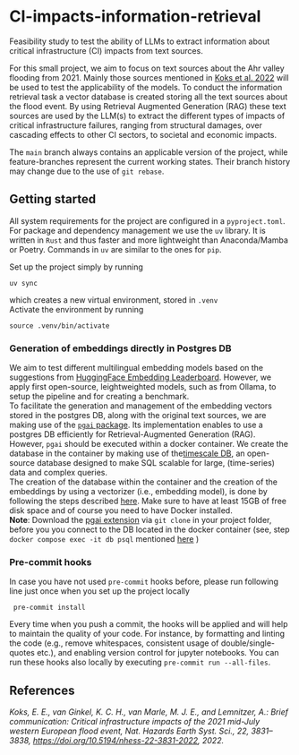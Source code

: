 # CI-impacts-information-retrieval
Feasibility study to test the ability of LLMs to extract information about critical infrastructure (CI) impacts from text sources.

For this small project, we aim to focus on text sources about the Ahr valley flooding from 2021. Mainly those sources mentioned in [Koks et al. 2022](https://doi.org/10.5194/nhess-22-3831-2022) will be used to test the applicability of the models.
To conduct the information retrieval task a vector database is created storing all the text sources about the flood event. By using Retrieval Augmented Generation (RAG) these text sources are used by the LLM(s) to extract the different types of impacts of critical infrastructure failures, ranging from structural damages, over cascading effects to other CI sectors, to societal and economic impacts.

The `main` branch always contains an applicable version of the project, while feature-branches represent the current working states. Their branch history may change due to the use of `git rebase`.


## Getting started

All system requirements for the project are configured in a `pyproject.toml`.\
For package and dependency management we use the `uv` library. It is written in `Rust` and thus faster and more lightweight than Anaconda/Mamba or Poetry. Commands in `uv` are similar to the ones for `pip`.

Set up the project simply by running
````
uv sync
````
which creates a new virtual environment, stored in `.venv`\
Activate the environment by running
````
source .venv/bin/activate
````

### Generation of embeddings directly in Postgres DB

We aim to test different multilingual embedding models based on the suggestions from [HuggingFace Embedding Leaderboard](https://huggingface.co/spaces/mteb/leaderboard). However, we apply first open-source, leightweighted models, such as from Ollama, to setup the pipeline and for creating a benchmark.\
To facilitate the generation and management of the embedding vectors stored in the postgres DB, along with the original text sources, we are making use of the [`pgai` package](https://github.com/timescale/pgai/tree/main/docs). Its implementation enables to use a postgres DB efficiently for Retrieval-Augmented Generation (RAG). However, `pgai` should be executed within a docker container. We create the database in the container by making use of the[timescale DB](https://hub.docker.com/r/timescale/timescaledb), an open-source database designed to make SQL scalable for large, (time-series) data and complex queries. \
The creation of the database within the container and the creation of the embeddings by using a vectorizer (i.e., embedding model), is done by following the steps described [here](https://github.com/timescale/pgai/blob/main/docs/vectorizer/quick-start.md). Make sure to have at least 15GB of free disk space and of course you need to have Docker installed.\
**Note**:  Download the [pgai extension](https://github.com/timescale/pgai/tree/main/projects/extension) via `git clone` in your project folder, before you you connect to the DB located in the docker container (see, step `docker compose exec -it db psql` mentioned [here](https://github.com/timescale/pgai/blob/main/docs/vectorizer/quick-start.md) )

### Pre-commit hooks
In case you have not used `pre-commit` hooks before, please run following line just once when you set up the project locally
````
 pre-commit install
````
Every time when you push a commit, the hooks will be applied and will help to maintain the quality of your code. For instance, by formatting and linting the code (e.g., remove whitespaces, consistent usage of double/single-quotes etc.), and enabling version control for jupyter notebooks.
You can run these hooks also locally by executing `pre-commit run --all-files`.


## References

*Koks, E. E., van Ginkel, K. C. H., van Marle, M. J. E., and Lemnitzer, A.: Brief communication: Critical infrastructure impacts of the 2021 mid-July western European flood event, Nat. Hazards Earth Syst. Sci., 22, 3831–3838, https://doi.org/10.5194/nhess-22-3831-2022, 2022.*
